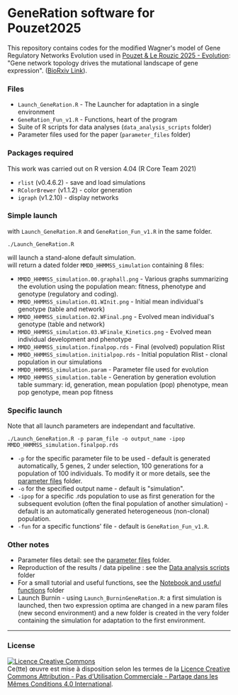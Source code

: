 # GeneRation software for Pouzet2025

This repository contains codes for the modified Wagner's model of Gene Regulatory Networks Evolution used in [Pouzet & Le Rouzic 2025 - Evolution](https://academic.oup.com/evolut/advance-article-abstract/doi/10.1093/evolut/qpaf068/8132774): "Gene network topology drives the mutational landscape of gene expression". ([BioRxiv Link](https://www.biorxiv.org/content/10.1101/2024.11.28.625874v1)).

### Files
- `Launch_GeneRation.R` - The Launcher for adaptation in a single environment
- `GeneRation_Fun_v1.R` - Functions, heart of the program
- Suite of R scripts for data analyses (`data_analysis_scripts` folder)
- Parameter files used for the paper (`parameter_files` folder)

### Packages required
This work was carried out on R version 4.04 (R Core Team 2021)
- `rlist` (v0.4.6.2) - save and load simulations
- `RColorBrewer` (v1.1.2) - color generation
- `igraph` (v1.2.10) - display networks

### Simple launch
with `Launch_GeneRation.R` and `GeneRation_Fun_v1.R` in the same folder.
```
./Launch_GeneRation.R
```
will launch a stand-alone default simulation. </br>
will return a dated folder `MMDD_HHMMSS_simulation` containing 8 files:
- `MMDD_HHMMSS_simulation.00.graphall.png` - Various graphs summarizing the evolution using the population mean: fitness, phenotype and genotype (regulatory and coding).
- `MMDD_HHMMSS_simulation.01.WInit.png` - Initial mean individual's genotype (table and network)
- `MMDD_HHMMSS_simulation.02.WFinal.png` - Evolved mean individual's genotype (table and network)
- `MMDD_HHMMSS_simulation.03.WFinale_Kinetics.png` - Evolved mean individual development and phenotype
- `MMDD_HHMMSS_simulation.finalpop.rds` - Final (evolved) population Rlist
- `MMDD_HHMMSS_simulation.initialpop.rds` - Initial population Rlist - clonal population in our simulations
- `MMDD_HHMMSS_simulation.param` - Parameter file used for evolution
- `MMDD_HHMMSS_simulation.table` - Generation by generation evolution table summary: id, generation, mean population (pop) phenotype, mean pop genotype, mean pop fitness

### Specific launch
Note that all launch parameters are independant and facultative.
```
./Launch_GeneRation.R -p param_file -o output_name -ipop MMDD_HHMMSS_simulation.finalpop.rds
```
- `-p` for the specific parameter file to be used - default is generated automatically, 5 genes, 2 under selection, 100 generations for a population of 100 individuals. To modify it or more details, see the [parameter files](parameter_files) folder.
- `-o` for the specified output name - default is "simulation".
- `-ipop` for a specific .rds population to use as first generation for the subsequent evolution (often the final population of another simulation) - default is an automatically generated heterogeneous (non-clonal) population.
- `-fun` for a specific functions' file - default is `GeneRation_Fun_v1.R`.


### Other notes
- Parameter files detail: see the [parameter files](parameter_files) folder.
- Reproduction of the results / data pipeline : see the [Data analysis scripts](Data_Analysis_scripts) folder
- For a small tutorial and useful functions, see the [Notebook and useful functions](Notebook_&_useful_functions) folder
- Launch Burnin - using `Launch_BurninGeneRation.R`: a first simulation is launched, then two expression optima are changed in a new param files (new second environment) and a new folder is created in the very folder containing the simulation for adaptation to the first environment.

---

### License
<a rel="license" href="http://creativecommons.org/licenses/by-nc-sa/4.0/"><img alt="Licence Creative Commons" style="border-width:0" src="https://i.creativecommons.org/l/by-nc-sa/4.0/88x31.png" /></a><br />Ce(tte) œuvre est mise à disposition selon les termes de la <a rel="license" href="http://creativecommons.org/licenses/by-nc-sa/4.0/">Licence Creative Commons Attribution - Pas d’Utilisation Commerciale - Partage dans les Mêmes Conditions 4.0 International</a>.
